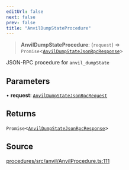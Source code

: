```yaml
---
editUrl: false
next: false
prev: false
title: "AnvilDumpStateProcedure"
---
```


> **AnvilDumpStateProcedure**: (`request`) => `Promise`\<[`AnvilDumpStateJsonRpcResponse`](/reference/tevm/procedures/type-aliases/anvildumpstatejsonrpcresponse/)\>

JSON-RPC procedure for `anvil_dumpState`

## Parameters

• **request**: [`AnvilDumpStateJsonRpcRequest`](/reference/tevm/procedures/type-aliases/anvildumpstatejsonrpcrequest/)

## Returns

`Promise`\<[`AnvilDumpStateJsonRpcResponse`](/reference/tevm/procedures/type-aliases/anvildumpstatejsonrpcresponse/)\>

## Source

[procedures/src/anvil/AnvilProcedure.ts:111](https://github.com/evmts/tevm-monorepo/blob/main/packages/procedures/src/anvil/AnvilProcedure.ts#L111)

